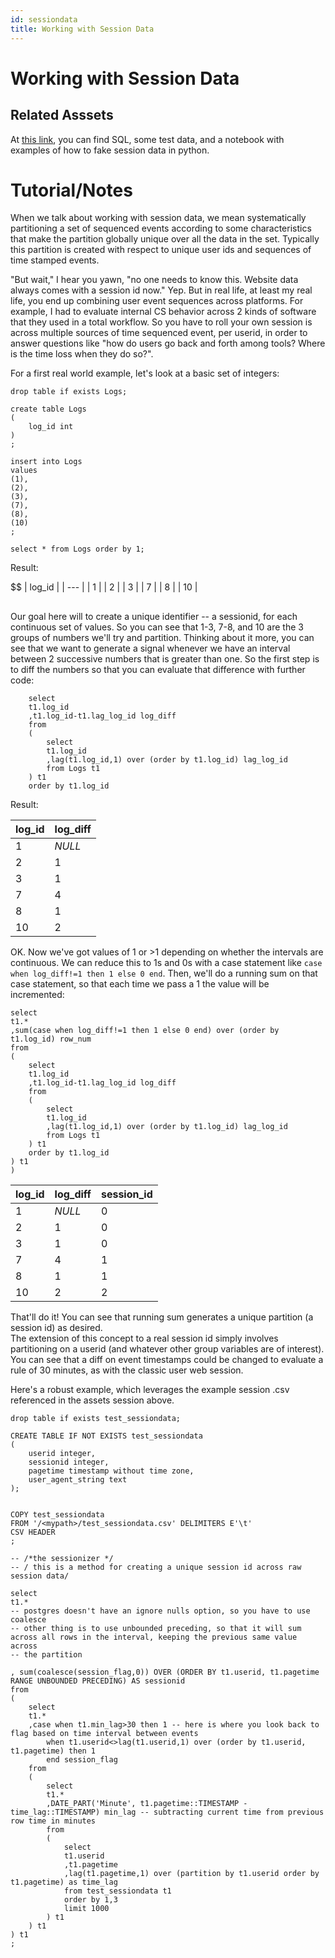 ```yaml
---
id: sessiondata
title: Working with Session Data
---
```


# Working with Session Data

## Related Asssets
At [this link](https://github.com/mgoold/ds_gallimaufry/tree/main/data_science_assets/postgresql_session), you can find SQL, some test data, and a notebook with examples of how to fake session data in python.

# Tutorial/Notes
When we talk about working with session data, we mean systematically partitioning a set of sequenced events according to some characteristics that make the partition globally unique over all the data in the set.  Typically this partition is created with respect to unique user ids and sequences of time stamped events.

"But wait," I hear you yawn, "no one needs to know this.  Website data always comes with a session id now."  Yep.  But in real life, at least my real life, you end up combining user event sequences across platforms. For example, I had to evaluate internal CS behavior across 2 kinds of software that they used in a total workflow.  So you have to roll your own session is across multiple sources of time sequenced event, per userid, in order to answer questions like "how do users go back and forth among tools? Where is the time loss when they do so?".    

For a first real world example, let's look at a basic set of integers:
```
drop table if exists Logs;

create table Logs
(
	log_id int
)
;

insert into Logs
values
(1),
(2),
(3),
(7),
(8),
(10)
;

select * from Logs order by 1;
```
Result:

$$
| log\_id |
| --- |
| 1 |
| 2 |
| 3 |
| 7 |
| 8 |
| 10 |
##

Our goal here will to create a unique identifier -- a sessionid, for each continuous set of values.  So you can see that 1-3, 7-8, and 10 are the 3 groups of numbers we'll try and partition.  Thinking about it more, you can see that we want to generate a signal whenever we have an interval between 2 successive numbers that is greater than one.  So the first step is to diff the numbers so that you can evaluate that difference with further code:

```
	select
	t1.log_id
	,t1.log_id-t1.lag_log_id log_diff
	from
	(
		select
		t1.log_id
		,lag(t1.log_id,1) over (order by t1.log_id) lag_log_id
		from Logs t1
	) t1
	order by t1.log_id
```
Result:

| log\_id |log\_diff |
| --- | --- |
| 1 |*NULL* |
| 2 |1 |
| 3 |1 |
| 7 |4 |
| 8 |1 |
| 10 |2 |

OK.  Now we've got values of 1 or >1 depending on whether the intervals are continuous.  We can reduce this to 1s and 0s with a case statement like `case when log_diff!=1 then 1 else 0 end`.  Then, we'll do a running sum on that case statement, so that each time we pass a 1 the value will be incremented:

```
select
t1.*
,sum(case when log_diff!=1 then 1 else 0 end) over (order by t1.log_id) row_num
from
(
	select
	t1.log_id
	,t1.log_id-t1.lag_log_id log_diff
	from
	(
		select
		t1.log_id
		,lag(t1.log_id,1) over (order by t1.log_id) lag_log_id
		from Logs t1
	) t1
	order by t1.log_id
) t1
)
```

| log\_id |log\_diff |session\_id |
| --- | --- | --- |
| 1 |*NULL* |0 |
| 2 |1 |0 |
| 3 |1 |0 |
| 7 |4 |1 |
| 8 |1 |1 |
| 10 |2 |2 |

That'll do it!  You can see that running sum generates a unique partition (a session id) as desired.  
The extension of this concept to a real session id simply involves partitioning on a userid (and whatever other group variables are of interest).  You can see that a diff on event timestamps could be changed to evaluate a rule of 30 minutes, as with the classic user web session.

Here's a robust example, which leverages the example session .csv referenced in the assets session above.

```
drop table if exists test_sessiondata;

CREATE TABLE IF NOT EXISTS test_sessiondata 
(
	userid integer,
	sessionid integer,
	pagetime timestamp without time zone, 
	user_agent_string text
);


COPY test_sessiondata 
FROM '/<mypath>/test_sessiondata.csv' DELIMITERS E'\t' 
CSV HEADER
;

-- /*the sessionizer */
-- / this is a method for creating a unique session id across raw session data/

select
t1.* 
-- postgres doesn't have an ignore nulls option, so you have to use coalesce
-- other thing is to use unbounded preceding, so that it will sum across all rows in the interval, keeping the previous same value across
-- the partition

, sum(coalesce(session_flag,0)) OVER (ORDER BY t1.userid, t1.pagetime RANGE UNBOUNDED PRECEDING) AS sessionid
from 
(
	select
	t1.*
	,case when t1.min_lag>30 then 1 -- here is where you look back to flag based on time interval between events
		when t1.userid<>lag(t1.userid,1) over (order by t1.userid, t1.pagetime) then 1
		end session_flag 
	from
	(
		select
		t1.*
		,DATE_PART('Minute', t1.pagetime::TIMESTAMP - time_lag::TIMESTAMP) min_lag -- subtracting current time from previous row time in minutes
		from
		(
			select
			t1.userid
			,t1.pagetime
			,lag(t1.pagetime,1) over (partition by t1.userid order by t1.pagetime) as time_lag
			from test_sessiondata t1
			order by 1,3
			limit 1000
		) t1
	) t1
) t1
;
```

